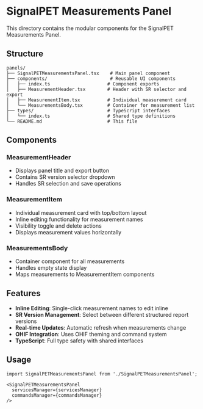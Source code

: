 # SignalPET Measurements Panel

This directory contains the modular components for the SignalPET Measurements Panel.

## Structure

```
panels/
├── SignalPETMeasurementsPanel.tsx    # Main panel component
├── components/                       # Reusable UI components
│   ├── index.ts                     # Component exports
│   ├── MeasurementHeader.tsx        # Header with SR selector and export
│   ├── MeasurementItem.tsx          # Individual measurement card
│   └── MeasurementsBody.tsx         # Container for measurement list
├── types/                           # TypeScript interfaces
│   └── index.ts                     # Shared type definitions
└── README.md                        # This file
```

## Components

### MeasurementHeader
- Displays panel title and export button
- Contains SR version selector dropdown
- Handles SR selection and save operations

### MeasurementItem
- Individual measurement card with top/bottom layout
- Inline editing functionality for measurement names
- Visibility toggle and delete actions
- Displays measurement values horizontally

### MeasurementsBody
- Container component for all measurements
- Handles empty state display
- Maps measurements to MeasurementItem components

## Features

- **Inline Editing**: Single-click measurement names to edit inline
- **SR Version Management**: Select between different structured report versions
- **Real-time Updates**: Automatic refresh when measurements change
- **OHIF Integration**: Uses OHIF theming and command system
- **TypeScript**: Full type safety with shared interfaces

## Usage

```tsx
import SignalPETMeasurementsPanel from './SignalPETMeasurementsPanel';

<SignalPETMeasurementsPanel
  servicesManager={servicesManager}
  commandsManager={commandsManager}
/>
```
